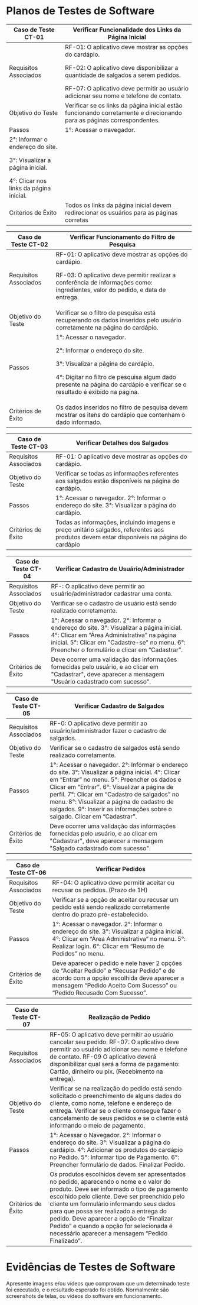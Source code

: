 # Planos de Testes de Software

| Caso de Teste CT-01| Verificar Funcionalidade dos Links da Página Inicial |
|-------------------|--------------------
| Requisitos Associados | RF-01: O aplicativo deve mostrar as opções do cardápio. <p>RF-02: O aplicativo deve disponibilizar a quantidade de salgados a serem pedidos.</p> RF-07: O aplicativo deve permitir ao usuário adicionar seu nome e telefone de contato.|
|Objetivo do Teste| Verificar se os links da página inicial estão funcionando corretamente e direcionando para as páginas correspondentes.
|Passos| 1°: Acessar o navegador. 
2°: Informar o endereço do site.<p>3°: Visualizar a página inicial.</p> 4°: Clicar nos links da página inicial.|
|Critérios de Êxito|Todos os links da página inicial devem redirecionar os usuários para as páginas corretas|

| Caso de Teste CT-02| Verificar Funcionamento do Filtro de Pesquisa |
|------------------|-------------------
|Requisitos Associados| RF-01: O aplicativo deve mostrar as opções do cardápio. <p>RF-03: O aplicativo deve permitir realizar a conferência de informações como: ingredientes, valor do pedido, e data de entrega. </p>
|Objetivo do Teste| Verificar se o filtro de pesquisa está recuperando os dados inseridos pelo usuário corretamente na página do cardápio.
|Passos| 1°: Acessar o navegador.<p>2°: Informar o endereço do site.</p>3°: Visualizar a página do cardápio.<p>4°: Digitar no filtro de pesquisa algum dado presente na página do cardápio e verificar se o resultado é exibido na página.</p>
|Critérios de Êxito| Os dados inseridos no filtro de pesquisa devem mostrar os itens do cardápio que contenham o dado informado.|

| Caso de Teste CT-03| Verificar Detalhes dos Salgados |
|-------------------|---------------
| Requisitos Associados | RF-01: O aplicativo deve mostrar as opções do cardápio.
| Objetivo do Teste | Verificar se todas as informações referentes aos salgados estão disponíveis na página do cardápio.
| Passos | 1°: Acessar o navegador. 2°: Informar o endereço do site. 3°: Visualizar a página do cardápio.
| Critérios de Êxito | Todas as informações, incluindo imagens e preço unitário salgados, referentes aos produtos devem estar disponíveis na página do cardápio |

| Caso de Teste CT-04| Verificar Cadastro de Usuário/Administrador |
| -------------- | -------------
| Requisitos Associados | RF-: O aplicativo deve permitir ao usuário/administrador cadastrar uma conta.
| Objetivo do Teste | Verificar se o cadastro de usuário está sendo realizado corretamente.
| Passos | 1°: Acessar o navegador. 2°: Informar o endereço do site. 3°: Visualizar a página inicial. 4°: Clicar em “Área Administrativa” na página inicial. 5°: Clicar em "Cadastre-se" no menu. 6°: Preencher o formulário e clicar em “Cadastrar”.
| Critérios de Êxito | Deve ocorrer uma validação das informações fornecidas pelo usuário, e ao clicar em "Cadastrar", deve aparecer a mensagem "Usuário cadastrado com sucesso".|

| Caso de Teste CT-05| Verificar Cadastro de Salgados |
| --------- |---------------------
| Requisitos Associados | RF-0: O aplicativo deve permitir ao usuário/administrador fazer o cadastro de salgados.
| Objetivo do Teste | Verificar se o cadastro de salgados está sendo realizado corretamente.
| Passos | 1°: Acessar o navegador. 2°: Informar o endereço do site. 3°: Visualizar a página inicial. 4°: Clicar em “Entrar” no menu. 5°: Preencher os dados e Clicar em “Entrar”. 6°: Visualizar a página de perfil. 7°: Clicar em “Cadastro de salgados” no menu. 8°: Visualizar a página de cadastro de salgados. 9°: Inserir as informações sobre o salgado. Clicar em “Cadastrar”.
| Critérios de Êxito | Deve ocorrer uma validação das informações fornecidas pelo usuário, e ao clicar em "Cadastrar", deve aparecer a mensagem "Salgado cadastrado com sucesso". |

| Caso de Teste CT-06| Verificar Pedidos |
| --------------- | -----------
| Requisitos Associados | RF-04: O aplicativo deve permitir aceitar ou recusar os pedidos. (Prazo de 1H)
| Objetivo do Teste | Verificar se a opção de aceitar ou recusar um pedido está sendo realizado corretamente dentro do prazo pré-estabelecido.
| Passos | 1°: Acessar o navegador. 2°: Informar o endereço do site. 3°: Visualizar a página inicial. 4°: Clicar em “Área Administrativa” no menu. 5°: Realizar login. 6°: Clicar em “Resumo de Pedidos” no menu.
| Critérios de Êxito | Deve aparecer o pedido e nele haver 2 opções de “Aceitar Pedido” e “Recusar Pedido” e de acordo com a opção escolhida deve aparecer a mensagem “Pedido Aceito Com Sucesso” ou “Pedido Recusado Com Sucesso”.|

| Caso de Teste CT-07| Realização de Pedido |
| ----------------- | --------------
| Requisitos Associados | RF-05: O aplicativo deve permitir ao usuário cancelar seu pedido. RF-07: O aplicativo deve permitir ao usuário adicionar seu nome e telefone de contato. RF-09	O aplicativo deverá disponibilizar qual será a forma de pagamento: Cartão, dinheiro ou pix. (Recebimento na entrega).
| Objetivo do Teste | Verificar se na realização do pedido está sendo solicitado o preenchimento de alguns dados do cliente, como nome, telefone e endereço de entrega. Verificar se o cliente consegue fazer o cancelamento de seus pedidos e se o cliente está informando o meio de pagamento.
| Passos | 1°: Acessar o Navegador. 2°: Informar o endereço do site. 3°: Visualizar a página do cardápio. 4°: Adicionar os produtos do cardápio no Pedido. 5°: Informar tipo de Pagamento. 6°: Preencher formulário de dados. Finalizar Pedido.
| Critérios de Êxito | Os produtos escolhidos devem ser apresentados no pedido, aparecendo o nome e o valor do produto.  Deve ser informado o tipo de pagamento escolhido pelo cliente. Deve ser preenchido pelo cliente um formulário informando seus dados para que possa ser realizado a entrega do pedido. Deve aparecer a opção de “Finalizar Pedido” e quando a opção for selecionada é necessário aparecer a mensagem “Pedido Finalizado”. |


# Evidências de Testes de Software

Apresente imagens e/ou vídeos que comprovam que um determinado teste foi executado, e o resultado esperado foi obtido. Normalmente são screenshots de telas, ou vídeos do software em funcionamento.
